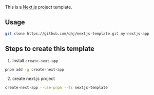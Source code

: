 This is a [Next.js](https://nextjs.org/) project template.

## Usage

```bash
git clone https://github.com/qhj/nextjs-template.git my-nextjs-app
```

## Steps to create this template

1. Install `create-next-app`

```bash
pnpm add -g create-next-app
```

2. create next.js project

```bash
create-next-app --use-pnpm --ts nextjs-template
```
